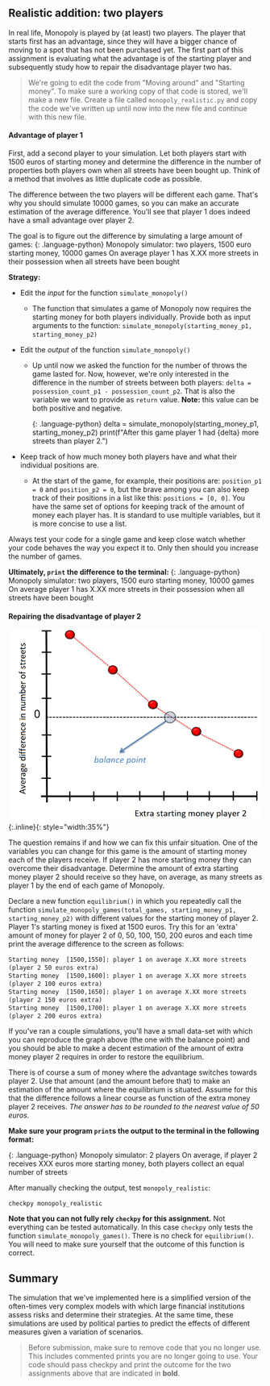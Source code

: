 ## Realistic addition: two players

In real life, Monopoly is played by (at least) two players. The player that starts first has an advantage, since they will have a bigger chance of moving to a spot that has not been purchased yet. The first part of this assignment is evaluating what the advantage is of the starting player and subsequently study how to repair the disadvantage player two has.

> We're going to edit the code from "Moving around" and "Starting money". To make sure a working copy of that code is stored, we'll make a new file. Create a file called `monopoly_realistic.py` and copy the code we've written up until now into the new file and continue with this new file.

#### Advantage of player 1

First, add a second player to your simulation. Let both players start with 1500 euros of starting money and determine the difference in the number of properties both players own when all streets have been bought up. Think of a method that involves as little duplicate code as possible.

The difference between the two players will be different each game. That's why you should simulate 10000 games, so you can make an accurate estimation of the average difference. You'll see that player 1 does indeed have a small advantage over player 2.

The goal is to figure out the difference by simulating a large amount of games:
{: .language-python}
    Monopoly simulator: two players, 1500 euro starting money, 10000 games
    On average player 1 has X.XX more streets in their possession when all streets have been bought

**Strategy:**

  * Edit the *input* for the function `simulate_monopoly()`
      - The function that simulates a game of Monopoly now requires the starting money for both players individually. Provide both as input arguments to the function:
      `simulate_monopoly(starting_money_p1, starting_money_p2)`

  * Edit the *output* of the function `simulate_monopoly()`

    - Up until now we asked the function for the number of throws the game lasted for. Now, however, we're only interested in the difference in the number of streets between both players: `delta = possession_count_p1 - possession_count_p2`. That is also the variable we want to provide as `return` value. **Note:** this value can be both positive and negative.

      {: .language-python}
          delta = simulate_monopoly(starting_money_p1, starting_money_p2)
          print(f"After this game player 1 had {delta} more streets than player 2.")

  * Keep track of how much money both players have and what their individual positions are.

    * At the start of the game, for example, their positions are: `position_p1 = 0` and `position_p2 = 0`, but the brave among you can also keep track of their positions in a list like this: `positions = [0, 0]`. You have the same set of options for keeping track of the amount of money each player has. It is standard to use multiple variables, but it is more concise to use a list.

Always test your code for a single game and keep close watch whether your code behaves the way you expect it to. Only then should you increase the number of games.

**Ultimately, `print` the difference to the terminal:**
{: .language-python}
    Monopoly simulator: two players, 1500 euro starting money, 10000 games
    On average player 1 has X.XX more streets in their possession when all streets have been bought

#### Repairing the disadvantage of player 2

![](Balance.png){:.inline}{: style="width:35%"}

The question remains if and how we can fix this unfair situation. One of the variables you can change for this game is the amount of starting money each of the players receive. If player 2 has more starting money they can overcome their disadvantage. Determine the amount of extra starting money player 2 should receive so they have, on average, as many streets as player 1 by the end of each game of Monopoly.

Declare a new function `equilibrium()` in which you repeatedly call the function `simulate_monopoly_games(total_games, starting_money_p1, starting_money_p2)` with different values for the starting money of player 2. Player 1's starting money is fixed at 1500 euros. Try this for an 'extra' amount of money for player 2 of 0, 50, 100, 150, 200 euros and each time print the average difference to the screen as follows:

    Starting money  [1500,1550]: player 1 on average X.XX more streets (player 2 50 euros extra)
    Starting money  [1500,1600]: player 1 on average X.XX more streets (player 2 100 euros extra)
    Starting money  [1500,1650]: player 1 on average X.XX more streets (player 2 150 euros extra)
    Starting money  [1500,1700]: player 1 on average X.XX more streets (player 2 200 euros extra)

If you've ran a couple simulations, you'll have a small data-set with which you can reproduce the graph above (the one with the balance point) and you should be able to make a decent estimation of the amount of extra money player 2 requires in order to restore the equilibrium.

There is of course a sum of money where the advantage switches towards player 2. Use that amount (and the amount before that) to make an estimation of the amount where the equilibrium is situated. Assume for this that the difference follows a linear course as function of the extra money player 2 receives. _The answer has to be rounded to the nearest value of 50 euros._

**Make sure your program `print`s the output to the terminal in the following format:**

{: .language-python}
    Monopoly simulator: 2 players
    On average, if player 2 receives XXX euros more starting money, both players collect an equal number of streets

After manually checking the output, test `monopoly_realistic`:

    checkpy monopoly_realistic

**Note that you can not fully rely `checkpy` for this assignment.** Not everything can be tested automatically. In this case `checkpy` only tests the function `simulate_monopoly_games()`. There is no check for `equilibrium()`. You will need to make sure yourself that the outcome of this function is correct.

## Summary

The simulation that we've implemented here is a simplified version of the often-times very complex models with which large financial institutions assess risks and determine their strategies. At the same time, these simulations are used by political parties to predict the effects of different measures given a variation of scenarios.

> Before submission, make sure to remove code that you no longer use. This includes commented prints you are no longer going to use. Your code should pass checkpy and print the outcome for the two assignments above that are indicated in **bold**.
